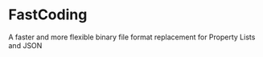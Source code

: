 FastCoding
==========

A faster and more flexible binary file format replacement for Property Lists and JSON
